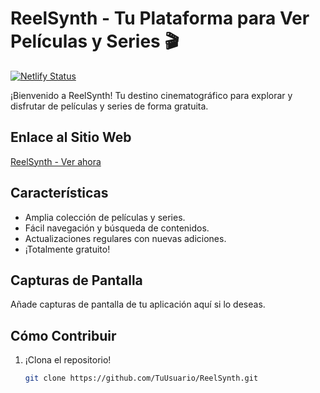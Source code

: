 # ReelSynth - Tu Plataforma para Ver Películas y Series 🎬

[![Netlify Status](https://api.netlify.com/api/v1/badges/df8a8b54-d57a-44de-ac21-8dbd959caa6d/deploy-status)](https://app.netlify.com/sites/reelsynth/deploys)

¡Bienvenido a ReelSynth! Tu destino cinematográfico para explorar y disfrutar de películas y series de forma gratuita.

## Enlace al Sitio Web
[ReelSynth - Ver ahora](https://reelsynth.netlify.app/)

## Características
- Amplia colección de películas y series.
- Fácil navegación y búsqueda de contenidos.
- Actualizaciones regulares con nuevas adiciones.
- ¡Totalmente gratuito!

## Capturas de Pantalla
Añade capturas de pantalla de tu aplicación aquí si lo deseas.

## Cómo Contribuir
1. ¡Clona el repositorio!
   ```bash
   git clone https://github.com/TuUsuario/ReelSynth.git

